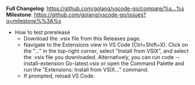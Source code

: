 **Full Changelog**: https://github.com/golang/vscode-go/compare/%s...%s
**Milestone**: https://github.com/golang/vscode-go/issues?q=milestone%%3A%s

* How to test prerelease
   * Download the .vsix file from this Releases page.
   * Navigate to the Extensions view in VS Code (Ctrl+Shift+X). Click on the "..." in the top-right corner, select "Install from VSIX", and select the .vsix file you downloaded. Alternatively, you can run code --install-extension Go-latest.vsix or open the Command Palette and run the "Extensions: Install from VSIX..." command.
   * If prompted, reload VS Code.
